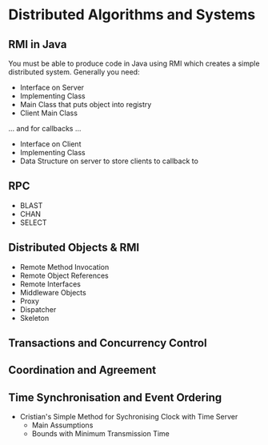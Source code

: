 # Distributed Algorithms and Systems
## RMI in Java
You must be able to produce code in Java using RMI which creates a simple distributed system.
Generally you need:
* Interface on Server
* Implementing Class
* Main Class that puts object into registry
* Client Main Class

... and for callbacks ...

* Interface on Client
* Implementing Class
* Data Structure on server to store clients to callback to

## RPC
* BLAST
* CHAN
* SELECT

## Distributed Objects & RMI
* Remote Method Invocation
* Remote Object References
* Remote Interfaces
* Middleware Objects
 * Proxy
 * Dispatcher
 * Skeleton

## Transactions and Concurrency Control

## Coordination and Agreement

## Time Synchronisation and Event Ordering
* Cristian's Simple Method for Sychronising Clock with Time Server
  * Main Assumptions
  * Bounds with Minimum Transmission Time
